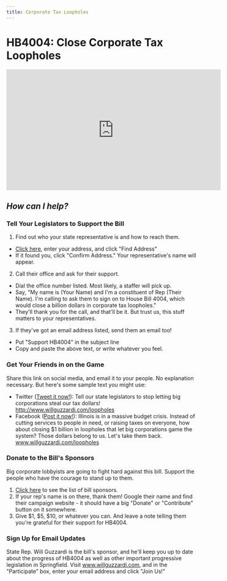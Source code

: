 ```yaml
---
title: Corporate Tax Loopholes
---
```


# HB4004: Close Corporate Tax Loopholes

<iframe width="560" height="315" src="https://www.youtube.com/embed/hx-V069fl7E" frameborder="0" allowfullscreen></iframe>

## _How can I help?_

### Tell Your Legislators to Support the Bill
1. Find out who your state representative is and how to reach them.
 * [Click here](http://www.elections.il.gov/districtlocator/addressfinder.aspx), enter your address, and click "Find Address"
 * If it found you, click "Confirm Address." Your representative's name will appear.
2. Call their office and ask for their support.
 * Dial the office number listed. Most likely, a staffer will pick up.
 * Say, "My name is (Your Name) and I'm a constituent of Rep (Their Name). I'm calling to ask them to sign on to House Bill 4004, which would close a billion dollars in corporate tax loopholes."
 * They'll thank you for the call, and that'll be it. But trust us, this stuff matters to your representatives.
3. If they've got an email address listed, send them an email too!
 * Put "Support HB4004" in the subject line
 * Copy and paste the above text, or write whatever you feel.


### Get Your Friends in on the Game
Share this link on social media, and email it to your people. No explanation necessary. But here's some sample text you might use:

* Twitter ([Tweet it now!](https://twitter.com/intent/tweet?text=Tell%20our%20state%20legislators%20to%20stop%20letting%20big%20corporations%20steal%20our%20tax%20dollars!&url=http://www.willguzzardi.com/loopholes)): Tell our state legislators to stop letting big corporations steal our tax dollars! http://www.willguzzardi.com/loopholes
* Facebook ([Post it now!](http://facebook.com/sharer.php?u=http://www.willguzzardi.com/loopholes&t=Illinois%20is%20in%20a%20massive%20budget%20crisis.%20Instead%20of%20cutting%20services%20to%20people%20in%20need%2C%20or%20raising%20taxes%20on%20everyone%2C%20how%20about%20closing%20%241%20billion%20in%20loopholes%20that%20let%20big%20corporations%20game%20the%20system%3F%20Those%20dollars%20belong%20to%20us.%20Let%27s%20take%20them%20back.)): Illinois is in a massive budget crisis. Instead of cutting services to people in need, or raising taxes on everyone, how about closing $1 billion in loopholes that let big corporations game the system? Those dollars belong to us. Let's take them back. www.willguzzardi.com/loopholes


### Donate to the Bill's Sponsors
Big corporate lobbyists are going to fight hard against this bill. Support the people who have the courage to stand up to them.

1. [Click here](http://ilga.gov/legislation/billstatus.asp?DocNum=4004&GAID=14&GA=100&DocTypeID=HB&LegID=106319&SessionID=91) to see the list of bill sponsors.
2. If your rep's name is on there, thank them! Google their name and find their campaign website - it should have a big "Donate" or "Contribute" button on it somewhere.
3. Give $1, $5, $10, or whatever you can. And leave a note telling them you're grateful for their support for HB4004.


### Sign Up for Email Updates
State Rep. Will Guzzardi is the bill's sponsor, and he'll keep you up to date about the progress of HB4004 as well as other important progressive legislation in Springfield. Visit www.willguzzardi.com, and in the "Participate" box, enter your email address and click "Join Us!"
